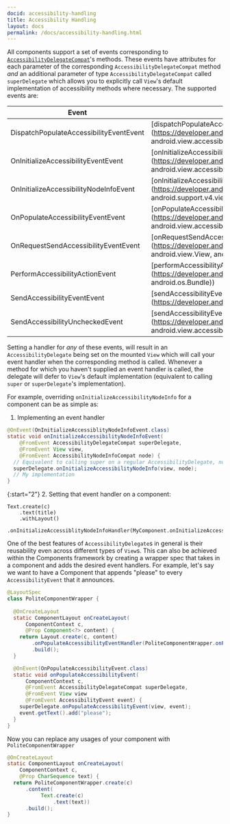 ```yaml
---
docid: accessibility-handling
title: Accessibility Handling
layout: docs
permalink: /docs/accessibility-handling.html
---
```


All components support a set of events corresponding to [`AccessibilityDelegateCompat`](https://developer.android.com/reference/android/support/v4/view/AccessibilityDelegateCompat.html)'s methods. These events have attributes for each parameter of the corresponding `AccessibilityDelegateCompat` method *and* an additional parameter of type `AccessibilityDelegateCompat` called `superDelegate` which allows you to explicitly call `View`'s default implementation of accessibility methods where necessary. The supported events are:


| Event | AccessibilityDelegate method
| ----- | ----------------------------
| DispatchPopulateAccessibilityEventEvent | [dispatchPopulateAccessibilityEvent](https://developer.android.com/reference/android/support/v4/view/AccessibilityDelegateCompat.html#dispatchPopulateAccessibilityEvent(android.view.View, android.view.accessibility.AccessibilityEvent))
| OnInitializeAccessibilityEventEvent | [onInitializeAccessibilityEvent](https://developer.android.com/reference/android/support/v4/view/AccessibilityDelegateCompat.html#onInitializeAccessibilityEvent(android.view.View, android.view.accessibility.AccessibilityEvent))
| OnInitializeAccessibilityNodeInfoEvent | [onInitializeAccessibilityNodeInfo](https://developer.android.com/reference/android/support/v4/view/AccessibilityDelegateCompat.html#onInitializeAccessibilityNodeInfo(android.view.View, android.support.v4.view.accessibility.AccessibilityNodeInfoCompat))
| OnPopulateAccessibilityEventEvent | [onPopulateAccessibilityEvent](https://developer.android.com/reference/android/support/v4/view/AccessibilityDelegateCompat.html#onPopulateAccessibilityEvent(android.view.View, android.view.accessibility.AccessibilityEvent))
| OnRequestSendAccessibilityEventEvent | [onRequestSendAccessibilityEvent](https://developer.android.com/reference/android/support/v4/view/AccessibilityDelegateCompat.html#onRequestSendAccessibilityEvent(android.view.ViewGroup, android.view.View, android.view.accessibility.AccessibilityEvent))
| PerformAccessibilityActionEvent | [performAccessibilityAction](https://developer.android.com/reference/android/support/v4/view/AccessibilityDelegateCompat.html#performAccessibilityAction(android.view.View, int, android.os.Bundle))
| SendAccessibilityEventEvent | [sendAccessibilityEvent](https://developer.android.com/reference/android/support/v4/view/AccessibilityDelegateCompat.html#sendAccessibilityEvent(android.view.View, int))
| SendAccessibilityUncheckedEvent |  [sendAccessibilityEventUnchecked](https://developer.android.com/reference/android/support/v4/view/AccessibilityDelegateCompat.html#sendAccessibilityEventUnchecked(android.view.View, android.view.accessibility.AccessibilityEvent))


Setting a handler for *any* of these events, will result in an `AccessibilityDelegate` being set on the mounted `View` which will call your event handler when the corresponding method is called. Whenever a method for which you haven't supplied an event handler is called, the delegate will defer to `View`'s default implementation (equivalent to calling `super` or `superDelegate`'s implementation).

For example, overriding `onInitializeAccessibilityNodeInfo` for a component can be as simple as:

1. Implementing an event handler

```java
@OnEvent(OnInitializeAccessiblityNodeInfoEvent.class)
static void onInitializeAccessibilityNodeInfoEvent(
    @FromEvent AccessibilityDelegateCompat superDelegate,
    @FromEvent View view,
    @FromEvent AccessibilityNodeInfoCompat node) {
  // Equivalent to calling super on a regular AccessibilityDelegate, not required
  superDelegate.onInitializeAccessibilityNodeInfo(view, node);
  // My implementation
}
```

{:start="2"}
2. Setting that event handler on a component:

```
Text.create(c)
    .text(title)
    .withLayout()
    .onInitializeAccessiblityNodeInfoHandler(MyComponent.onInitializeAccessibilityNodeInfo)
```  

One of the best features of `AccessibilityDelegate`s in general is their reusability even across different types of `View`s. This can also be achieved within the Components framework by creating a wrapper spec that takes in a component and adds the desired event handlers. For example, let's say we want to have a Component that appends "please" to every `AccessibilityEvent` that it announces.

```java
@LayoutSpec
class PoliteComponentWrapper {
    
  @OnCreateLayout
  static ComponentLayout onCreateLayout(
      ComponentContext c,
      @Prop Component<?> content) {
    return Layout.create(c, content)
        .onPopulateAccessibilityEventHandler(PoliteComponentWrapper.onPopulateAccessibilityEvent(c))
        .build();
  }

  @OnEvent(OnPopulateAccessibilityEvent.class)
  static void onPopulateAccessibilityEvent(
      ComponentContext c,
      @FromEvent AccessibilityDelegateCompat superDelegate,
      @FromEvent View view
      @FromEvent AccessibilityEvent event) {
    superDelegate.onPopulateAccessibilityEvent(view, event);
    event.getText().add("please");
  }
}
```

Now you can replace any usages of your component with `PoliteComponentWrapper`

```java
@OnCreateLayout
static ComponentLayout onCreateLayout(
    ComponentContext c,
    @Prop CharSequence text) {
  return PoliteComponentWrapper.create(c)
      .content(
           Text.create(c)
               .text(text))
      .build();
}
```
